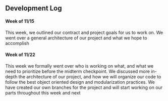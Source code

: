 ## Development Log


#### Week of 11/15

This week, we outlined our contract and project goals for us to work on. We went over a general architecture of our project and what we hope to accomplish


#### Week of 11/22

This week we formally went over who is working on what, and what we need to prioritize before the midterm checkpoint. We discussed more in-depth the architecture of our project, and how we will organize our code to follow the best object oriented design and modularization practices. We have created our own branches for the project and will start working on our parts throughout this week and next

